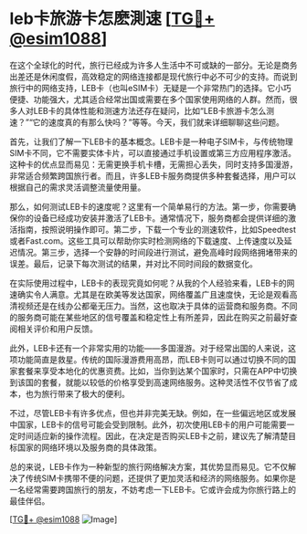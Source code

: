 # leb卡旅游卡怎麽測速 [[TG💪+ @esim1088](https://t.me/s/esim1088)]

在这个全球化的时代，旅行已经成为许多人生活中不可或缺的一部分。无论是商务出差还是休闲度假，高效稳定的网络连接都是现代旅行中必不可少的支持。而说到旅行中的网络支持，LEB卡（也叫eSIM卡）无疑是一个非常热门的选择。它小巧便捷、功能强大，尤其适合经常出国或需要在多个国家使用网络的人群。然而，很多人对LEB卡的具体性能和测速方法还存在疑问，比如“LEB卡旅游卡怎么测速？”“它的速度真的有那么快吗？”等等。今天，我们就来详细聊聊这些问题。

首先，让我们了解一下LEB卡的基本概念。LEB卡是一种电子SIM卡，与传统物理SIM卡不同，它不需要实体卡片，可以直接通过手机设置或第三方应用程序激活。这种卡的优点显而易见：无需更换手机卡槽，无需担心丢失，同时支持多国漫游，非常适合频繁跨国旅行者。而且，许多LEB卡服务商提供多种套餐选择，用户可以根据自己的需求灵活调整流量使用量。

那么，如何测试LEB卡的速度呢？这里有一个简单易行的方法。第一步，你需要确保你的设备已经成功安装并激活了LEB卡。通常情况下，服务商都会提供详细的激活指南，按照说明操作即可。第二步，下载一个专业的测速软件，比如Speedtest或者Fast.com。这些工具可以帮助你实时检测网络的下载速度、上传速度以及延迟情况。第三步，选择一个安静的时间段进行测试，避免高峰时段网络拥堵带来的误差。最后，记录下每次测试的结果，并对比不同时间段的数据变化。

在实际使用过程中，LEB卡的表现究竟如何呢？从我的个人经验来看，LEB卡的网速确实令人满意。尤其是在欧美等发达国家，网络覆盖广且速度快，无论是观看高清视频还是在线办公都毫无压力。当然，这也取决于具体的运营商和服务商。不同的服务商可能在某些地区的信号覆盖和稳定性上有所差异，因此在购买之前最好查阅相关评价和用户反馈。

此外，LEB卡还有一个非常实用的功能——多国漫游。对于经常出国的人来说，这项功能简直是救星。传统的国际漫游费用高昂，而LEB卡则可以通过切换不同的国家套餐来享受本地化的优惠资费。比如，当你到达某个国家时，只需在APP中切换到该国的套餐，就能以较低的价格享受到高速网络服务。这种灵活性不仅节省了成本，也为旅行带来了极大的便利。

不过，尽管LEB卡有许多优点，但也并非完美无缺。例如，在一些偏远地区或发展中国家，LEB卡的信号可能会受到限制。此外，初次使用LEB卡的用户可能需要一定时间适应新的操作流程。因此，在决定是否购买LEB卡之前，建议先了解清楚目标国家的网络环境以及服务商的具体政策。

总的来说，LEB卡作为一种新型的旅行网络解决方案，其优势显而易见。它不仅解决了传统SIM卡携带不便的问题，还提供了更加灵活和经济的网络服务。如果你是一名经常需要跨国旅行的朋友，不妨考虑一下LEB卡。它或许会成为你旅行路上的最佳伴侣。

[[TG💪+ @esim1088](https://t.me/s/esim1088) ![Image](https://i.postimg.cc/4NQfJmqS/Snipaste-2025-05-13-00-14-12.png)]